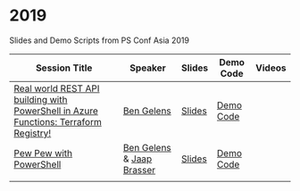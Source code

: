# 2019

Slides and Demo Scripts from PS Conf Asia 2019

| Session Title  | Speaker | Slides | Demo Code | Videos |
| -------------- | ------- | ------ | --------- | ------ |
| [Real world REST API building with PowerShell in Azure Functions: Terraform Registry!](https://github.com/bgelens/PSConfAsia2019S01) | [Ben Gelens](https://github.com/bgelens) | [Slides](https://raw.githubusercontent.com/bgelens/PSConfAsia2019S01/master/AzureFunction-TerraformRegistry.pptx) | [Demo Code](https://github.com/bgelens/PSConfAsia2019S01/archive/master.zip) | |
| [Pew Pew with PowerShell](https://github.com/bgelens/PSConfAsia2019S02) | [Ben Gelens](https://github.com/bgelens) & [Jaap Brasser](https://github.com/jaapbrasser)| [Slides](https://github.com/bgelens/PSConfAsia2019S02/raw/master/PewPew.pptx) | [Demo Code](https://github.com/bgelens/PSConfAsia2019S02/archive/master.zip) | |
| | | | | |
